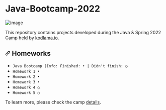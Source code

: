 # Java-Bootcamp-2022
![image](https://user-images.githubusercontent.com/82091624/192899062-36461936-4610-4bed-9376-33e78670cf9d.png)<p dir="auto">
This repository contains projects developed during the Java &amp; Spring 2022 Camp held by <a href="https://www.kodlama.io/" rel="nofollow">kodlama.io</a>.</p>
<h2 dir="auto">
<a id="user-content-used-technologies" class="anchor" aria-hidden="true" href="#used-technologies"><svg class="octicon octicon-link" viewBox="0 0 16 16" version="1.1" width="16" height="16" aria-hidden="true"><path fill-rule="evenodd" d="M7.775 3.275a.75.75 0 001.06 1.06l1.25-1.25a2 2 0 112.83 2.83l-2.5 2.5a2 2 0 01-2.83 0 .75.75 0 00-1.06 1.06 3.5 3.5 0 004.95 0l2.5-2.5a3.5 3.5 0 00-4.95-4.95l-1.25 1.25zm-4.69 9.64a2 2 0 010-2.83l2.5-2.5a2 2 0 012.83 0 .75.75 0 001.06-1.06 3.5 3.5 0 00-4.95 0l-2.5 2.5a3.5 3.5 0 004.95 4.95l1.25-1.25a.75.75 0 00-1.06-1.06l-1.25 1.25a2 2 0 01-2.83 0z"></path></svg></a>
Homeworks
</h2>
<ul dir="auto">
<li><code>Java Bootcamp (Info: Finished: • | Didn't finish: ○ </code></li>
<li><code>Homework 1 • </code></li>
<li><code>Homework 2 • </code></li>
<li><code>Homework 3 • </code></li>
<li><code>Homework 4 ○ </code></li>
<li><code>Homework 5 ○ </code></li>
</ul>
<p dir="auto">To learn more, please check the camp <a href="https://www.kodlama.io/p/yazilim-gelistirici-yetistirme-kampi21" rel="nofollow">details</a>.</p>
